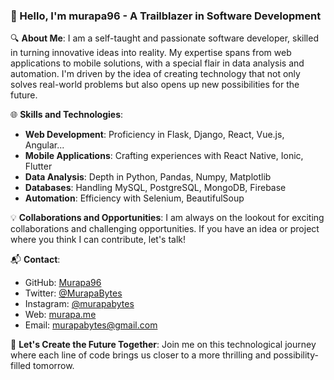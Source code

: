 ### 👋 Hello, I'm murapa96 - A Trailblazer in Software Development

🔍 **About Me**: I am a self-taught and passionate software developer, skilled in turning innovative ideas into reality. My expertise spans from web applications to mobile solutions, with a special flair in data analysis and automation. I'm driven by the idea of creating technology that not only solves real-world problems but also opens up new possibilities for the future.

🌐 **Skills and Technologies**:
- **Web Development**: Proficiency in Flask, Django, React, Vue.js, Angular...
- **Mobile Applications**: Crafting experiences with React Native, Ionic, Flutter
- **Data Analysis**: Depth in Python, Pandas, Numpy, Matplotlib
- **Databases**: Handling MySQL, PostgreSQL, MongoDB, Firebase
- **Automation**: Efficiency with Selenium, BeautifulSoup

💡 **Collaborations and Opportunities**: I am always on the lookout for exciting collaborations and challenging opportunities. If you have an idea or project where you think I can contribute, let's talk!

📬 **Contact**: 
   - GitHub: [Murapa96](https://github.com/Murapa96)
   - Twitter: [@MurapaBytes](https://twitter.com/MurapaBytes)
   - Instagram: [@murapabytes](https://www.instagram.com/murapabytes/)
   - Web: [murapa.me](https://murapa.me)
   - Email: [murapabytes@gmail.com](mailto:murapabytes@gmail.com)

🌟 **Let's Create the Future Together**: Join me on this technological journey where each line of code brings us closer to a more thrilling and possibility-filled tomorrow.

